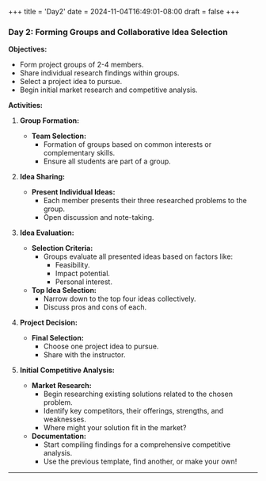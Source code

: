 +++
title = 'Day2'
date = 2024-11-04T16:49:01-08:00
draft = false
+++


### **Day 2: Forming Groups and Collaborative Idea Selection**

**Objectives:**

- Form project groups of 2-4 members.
- Share individual research findings within groups.
- Select a project idea to pursue.
- Begin initial market research and competitive analysis.

**Activities:**

1. **Group Formation:**
   - **Team Selection:**
     - Formation of groups based on common interests or complementary skills.
     - Ensure all students are part of a group.

2. **Idea Sharing:**
   - **Present Individual Ideas:**
     - Each member presents their three researched problems to the group.
     - Open discussion and note-taking.

3. **Idea Evaluation:**
   - **Selection Criteria:**
     - Groups evaluate all presented ideas based on factors like:
       - Feasibility.
       - Impact potential.
       - Personal interest.
   - **Top Idea Selection:**
     - Narrow down to the top four ideas collectively.
     - Discuss pros and cons of each.

4. **Project Decision:**
   - **Final Selection:**
     - Choose one project idea to pursue.
     - Share with the instructor.

5. **Initial Competitive Analysis:**
   - **Market Research:**
     - Begin researching existing solutions related to the chosen problem.
     - Identify key competitors, their offerings, strengths, and weaknesses.
     - Where might your solution fit in the market?
   - **Documentation:**
     - Start compiling findings for a comprehensive competitive analysis.
     - Use the previous template, find another, or make your own!

---
